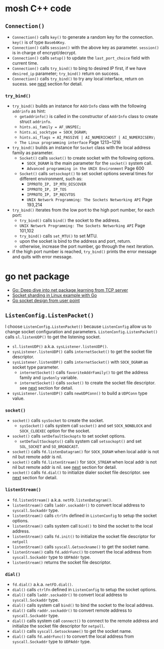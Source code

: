 # mosh C++ code

## `Connection()`

- `Connection()` calls `key()` to generate a random key for the connection. `key()` is of type `Base64Key`.
- `Connection()` calls `session()` with the above key as parameter. `session()` is in charge of encrypt/decrypt.
- `Connection()` calls `setup()` to update the `last_port_choice` field with current time.
- `Connection()` calls `try_bind()` to bing to desired IP first, if we have `desired_ip` parameter; `try_bind()` return on success.
- `Connection()` calls `try_bind()` to try any local interface, return on sucess. see [next](#try_bind) section for detail.

### `try_bind()`

- `try_bind()` builds an instance for `AddrInfo` class with the following `addrinfo` as hint:
  - `getaddrinfo()` is called in the constructor of `AddrInfo` class to create struct `addrinfo`.
  - `hints.ai_family = AF_UNSPEC;`
  - `hints.ai_socktype = SOCK_DGRAM;`
  - `hints.ai_flags = AI_PASSIVE | AI_NUMERICHOST | AI_NUMERICSERV;`
  - `The Linux programming interface` Page 1213~1216
- `try_bind()` builds an instance for `Socket` class with the local address family as parameter.
  - `Socket()` calls `socket()` to create socket with the following options.
    - `SOCK_DGRAM` is the main parameter for the `socket()` system call.
    - `Advanced programming in the UNIX Environment` Page 600
  - `Socket()` calls `setsockopt()` to set socket options several times for different environment, such as:
    - `IPPROTO_IP, IP_MTU_DISCOVER`
    - `IPPROTO_IP, IP_TOS`
    - `IPPROTO_IP, IP_RECVTOS`
    - `UNIX Network Programming: The Sockets Networking API` Page 193,214
- `try_bind()` iterates from the low port to the high port number, for each port:
  - `try_bind()` calls `bind()` the socket to the address.
  - `UNIX Network Programming: The Sockets Networking API` Page 101,102
  - `try_bind()` calls `set_MTU()` to set MTU.
  - upon the socket is bind to the address and port, return.
  - otherwise, increase the port number, go through the next iteration.
- if the high port number is reached, `try_bind()` prints the error message and quits with error message.

# go net package

- [Go: Deep dive into net package learning from TCP server](https://dev.to/hgsgtk/how-go-handles-network-and-system-calls-when-tcp-server-1nbd)
- [Socket sharding in Linux example with Go](https://dev.to/douglasmakey/socket-sharding-in-linux-example-with-go-4mi7)
- [Go socket design from user point](https://tonybai.com/2015/11/17/tcp-programming-in-golang/)

## `ListenConfig.ListenPacket()`

I choose `ListenConfig.ListenPacket()` because `ListenConfig` allow us to change socket configuration and parameters. `ListenConfig.ListenPacket()` calls `sl.listenUDP()` to get the listening socket.

- `sl.listenUDP()` a.k.a. `sysListener.listenUDP()`.
- `sysListener.listenUDP()` calls `internetSocket()` to get the socket file descriptor.
- `sysListener.listenUDP()` calls `internetSocket()` with `SOCK_DGRAM` as socket type parameter.
  - `internetSocket()` calls `favoriteAddrFamily()` to get the address family and `ipv6only` variable.
  - `internetSocket()` calls `socket()` to create the socket file descriptor. see [next](#socket) section for detail.
- `sysListener.listenUDP()` calls `newUDPConn()` to build a `UDPConn` type value.

### `socket()`

- `socket()` calls `sysSocket` to create the socket.
  - `sysSocket()` calls system call `socket()` and set `SOCK_NONBLOCK` and `SOCK_CLOEXEC` option for the socket.
- `socket()` calls `setDefaultSockopts` to set socket options.
  - `setDefaultSockopts()` calls system call `setsockopt()` and set `SOL_SOCKET` and `SO_BROADCAST`.
- `socket()` calls `fd.listenDatagram()` for `SOCK_DGRAM` when local addr is not nil but remote addr is nil.
- `socket()` calls `fd.listenStream()` for `SOCK_STREAM` when local addr is not nil but remote addr is nil. see [next](#listenstream) section for detail.
- `socket()` calls `fd.dial()` to initialize dialer socket file descriptor. see [next](#dial) section for detail.

### `listenStream()`

- `fd.listenStream()` a.k.a. `netFD.listenDatagram()`.
- `listenStream()` calls `laddr.sockaddr()` to convert local address to `syscall.Sockaddr` type.
- `listenStream()` calls `ctrlFn` defined in `ListenConfig` to setup the socket options.
- `listenStream()` calls system call `bind()` to bind the socket to the local address.
- `listenStream()` calls `fd.init()` to initialize the socket file descriptor for `netpoll`
- `listenStream()` calls `syscall.Getsockname()` to get the socket name.
- `listenStream()` calls `fd.addrFunc()` to convert the local address from `syscall.Sockaddr` type to `UDPAddr` type.
- `listenStream()` returns the socket file descriptor.

### `dial()`

- `fd.dial()` a.k.a. `netFD.dial()`.
- `dial()` calls `ctrlFn` defined in `ListenConfig` to setup the socket options.
- `dial()` calls `laddr.sockaddr()` to convert local address to `syscall.Sockaddr` type.
- `dial()` calls system call `bind()` to bind the socket to the local address.
- `dial()` calls `raddr.sockaddr()` to convert remote address to `syscall.Sockaddr` type.
- `dial()` calls system call `connect()` to connect to the remote address and initialize the socket file descriptor for `netpoll`.
- `dial()` calls `syscall.Getsockname()` to get the socket name.
- `dial()` calls `fd.addrFunc()` to convert the local address from `syscall.Sockaddr` type to `UDPAddr` type.
